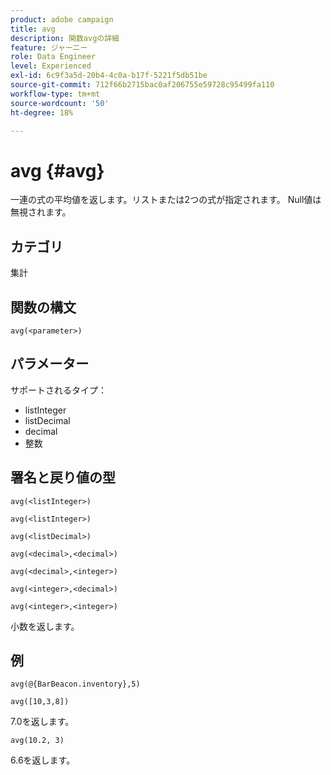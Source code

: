 ```yaml
---
product: adobe campaign
title: avg
description: 関数avgの詳細
feature: ジャーニー
role: Data Engineer
level: Experienced
exl-id: 6c9f3a5d-20b4-4c0a-b17f-5221f5db51be
source-git-commit: 712f66b2715bac0af206755e59728c95499fa110
workflow-type: tm+mt
source-wordcount: '50'
ht-degree: 18%

---
```


# avg {#avg}

一連の式の平均値を返します。リストまたは2つの式が指定されます。 Null値は無視されます。


## カテゴリ

集計

## 関数の構文

`avg(<parameter>)`

## パラメーター

サポートされるタイプ：

* listInteger
* listDecimal
* decimal
* 整数

## 署名と戻り値の型

`avg(<listInteger>)`

`avg(<listInteger>)`

`avg(<listDecimal>)`

`avg(<decimal>,<decimal>)`

`avg(<decimal>,<integer>)`

`avg(<integer>,<decimal>)`

`avg(<integer>,<integer>)`

小数を返します。

## 例

`avg(@{BarBeacon.inventory},5)`

`avg([10,3,8])`

7.0を返します。

`avg(10.2, 3)`

6.6を返します。
